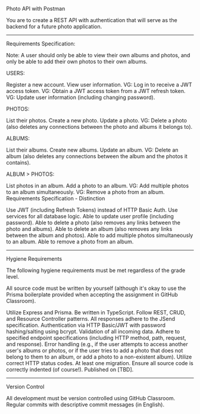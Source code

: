 Photo API with Postman

You are to create a REST API with authentication that will serve as the backend for a future photo application.

------------------------------------------------------------

Requirements Specification:

Note: A user should only be able to view their own albums and photos, and only be able to add their own photos to their own albums.

USERS:

Register a new account.
View user information.
VG: Log in to receive a JWT access token.
VG: Obtain a JWT access token from a JWT refresh token.
VG: Update user information (including changing password).

PHOTOS:

List their photos.
Create a new photo.
Update a photo.
VG: Delete a photo (also deletes any connections between the photo and albums it belongs to).


ALBUMS:

List their albums.
Create new albums.
Update an album.
VG: Delete an album (also deletes any connections between the album and the photos it contains).


ALBUM > PHOTOS:

List photos in an album.
Add a photo to an album.
VG: Add multiple photos to an album simultaneously.
VG: Remove a photo from an album.
Requirements Specification - Distinction

Use JWT (including Refresh Tokens) instead of HTTP Basic Auth.
Use services for all database logic.
Able to update user profile (including password).
Able to delete a photo (also removes any links between the photo and albums).
Able to delete an album (also removes any links between the album and photos).
Able to add multiple photos simultaneously to an album.
Able to remove a photo from an album.

------------------------------------------------------------

Hygiene Requirements

The following hygiene requirements must be met regardless of the grade level.

All source code must be written by yourself (although it's okay to use the Prisma boilerplate provided when accepting the assignment in GitHub Classroom).

Utilize Express and Prisma. 
Be written in TypeScript. 
Follow REST, CRUD, and Resource Controller patterns. 
All responses adhere to the JSend specification. 
Authentication via HTTP Basic/JWT with password hashing/salting using bcrypt. 
Validation of all incoming data. 
Adhere to specified endpoint specifications (including HTTP method, path, request, and response). 
Error handling (e.g., if the user attempts to access another user's albums or photos, or if the user tries to add a photo that does not belong to them to an album, or add a photo to a non-existent album). Utilize correct HTTP status codes. At least one migration. 
Ensure all source code is correctly indented (of course!). Published on [TBD].

------------------------------------------------------------

Version Control

All development must be version controlled using GitHub Classroom. Regular commits with descriptive commit messages (in English).
